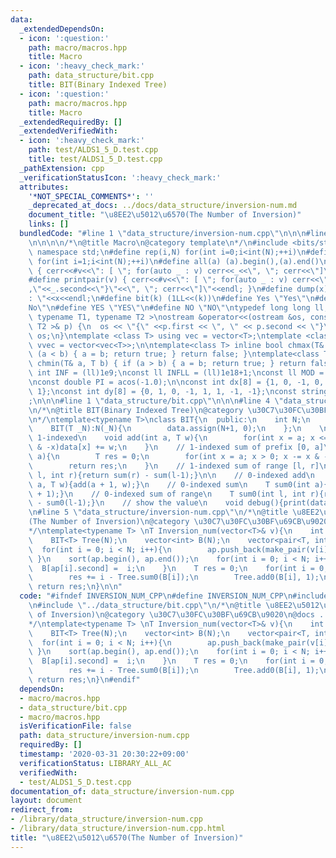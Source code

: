 ```yaml
---
data:
  _extendedDependsOn:
  - icon: ':question:'
    path: macro/macros.hpp
    title: Macro
  - icon: ':heavy_check_mark:'
    path: data_structure/bit.cpp
    title: BIT(Binary Indexed Tree)
  - icon: ':question:'
    path: macro/macros.hpp
    title: Macro
  _extendedRequiredBy: []
  _extendedVerifiedWith:
  - icon: ':heavy_check_mark:'
    path: test/ALDS1_5_D.test.cpp
    title: test/ALDS1_5_D.test.cpp
  _pathExtension: cpp
  _verificationStatusIcon: ':heavy_check_mark:'
  attributes:
    '*NOT_SPECIAL_COMMENTS*': ''
    _deprecated_at_docs: ../docs/data_structure/inversion-num.md
    document_title: "\u8EE2\u5012\u6570(The Number of Inversion)"
    links: []
  bundledCode: "#line 1 \"data_structure/inversion-num.cpp\"\n\n\n#line 1 \"macro/macros.hpp\"\
    \n\n\n\n/*\n@title Macro\n@category template\n*/\n#include <bits/stdc++.h>\nusing\
    \ namespace std;\n#define rep(i,N) for(int i=0;i<int(N);++i)\n#define rep1(i,N)\
    \ for(int i=1;i<int(N);++i)\n#define all(a) (a).begin(),(a).end()\n#define print(v)\
    \ { cerr<<#v<<\": [ \"; for(auto _ : v) cerr<<_<<\", \"; cerr<<\"]\"<<endl; }\n\
    #define printpair(v) { cerr<<#v<<\": [ \"; for(auto _ : v) cerr<<\"{\"<<_.first<<\"\
    ,\"<<_.second<<\"}\"<<\", \"; cerr<<\"]\"<<endl; }\n#define dump(x) cerr<<#x<<\"\
    : \"<<x<<endl;\n#define bit(k) (1LL<<(k))\n#define Yes \"Yes\"\n#define No \"\
    No\"\n#define YES \"YES\"\n#define NO \"NO\"\ntypedef long long ll;\n\ntemplate<\
    \ typename T1, typename T2 >\nostream &operator<<(ostream &os, const pair< T1,\
    \ T2 >& p) {\n  os << \"{\" <<p.first << \", \" << p.second << \"}\";\n  return\
    \ os;\n}\ntemplate <class T> using vec = vector<T>;\ntemplate <class T> using\
    \ vvec = vector<vec<T>>;\n\ntemplate<class T> inline bool chmax(T& a, T b) { if\
    \ (a < b) { a = b; return true; } return false; }\ntemplate<class T> inline bool\
    \ chmin(T& a, T b) { if (a > b) { a = b; return true; } return false; }\n\nconst\
    \ int INF = (ll)1e9;\nconst ll INFLL = (ll)1e18+1;\nconst ll MOD = (ll)1e9+7;\n\
    \nconst double PI = acos(-1.0);\n\nconst int dx[8] = {1, 0, -1, 0, 1, -1, -1,\
    \ 1};\nconst int dy[8] = {0, 1, 0, -1, 1, 1, -1, -1};\nconst string dir = \"DRUL\"\
    ;\n\n\n#line 1 \"data_structure/bit.cpp\"\n\n\n#line 4 \"data_structure/bit.cpp\"\
    \n/*\n@title BIT(Binary Indexed Tree)\n@category \u30C7\u30FC\u30BF\u69CB\u9020\
    \n*/\ntemplate<typename T>\nclass BIT{\n  public:\n    int N;\n    vector<T> data;\n\
    \    BIT(T _N):N(_N){\n        data.assign(N+1, 0);\n    };\n    \n    // a is\
    \ 1-indexed\n    void add(int a, T w){\n        for(int x = a; x <= N; x += x\
    \ & -x)data[x] += w;\n    }\n    // 1-indexed sum of prefix [0, a]\n    T sum(int\
    \ a){\n        T res = 0;\n        for(int x = a; x > 0; x -= x & -x)res += data[x];\n\
    \        return res;\n    }\n    // 1-indexed sum of range [l, r]\n    T sum(int\
    \ l, int r){return sum(r) - sum(l-1);}\n\n    // 0-indexed add\n    void add0(int\
    \ a, T w){add(a + 1, w);}\n    // 0-indexed sum\n    T sum0(int a){return sum(a\
    \ + 1);}\n    // 0-indexed sum of range\n    T sum0(int l, int r){return sum0(r)\
    \ - sum0(l-1);}\n    // show the value\n    void debug(){print(data);}\n};\n\n\
    \n#line 5 \"data_structure/inversion-num.cpp\"\n/*\n@title \u8EE2\u5012\u6570\
    (The Number of Inversion)\n@category \u30C7\u30FC\u30BF\u69CB\u9020\n@docs ../docs/data_structure/inversion-num.md\n\
    */\ntemplate<typename T> \nT Inversion_num(vector<T>& v){\n    int N = v.size();\n\
    \    BIT<T> Tree(N);\n    vector<int> B(N);\n    vector<pair<T, int>> ap;\n  \
    \  for(int i = 0; i < N; i++){\n        ap.push_back(make_pair(v[i],i));\n   \
    \ }\n    sort(ap.begin(), ap.end());\n    for(int i = 0; i < N; i++){\n      \
    \  B[ap[i].second] =  i;\n    }\n    T res = 0;\n    for(int i = 0; i < N; i++){\n\
    \        res += i - Tree.sum0(B[i]);\n        Tree.add0(B[i], 1);\n    }\n   \
    \ return res;\n}\n\n"
  code: "#ifndef INVERSION_NUM_CPP\n#define INVERSION_NUM_CPP\n#include \"../macro/macros.hpp\"\
    \n#include \"../data_structure/bit.cpp\"\n/*\n@title \u8EE2\u5012\u6570(The Number\
    \ of Inversion)\n@category \u30C7\u30FC\u30BF\u69CB\u9020\n@docs ../docs/data_structure/inversion-num.md\n\
    */\ntemplate<typename T> \nT Inversion_num(vector<T>& v){\n    int N = v.size();\n\
    \    BIT<T> Tree(N);\n    vector<int> B(N);\n    vector<pair<T, int>> ap;\n  \
    \  for(int i = 0; i < N; i++){\n        ap.push_back(make_pair(v[i],i));\n   \
    \ }\n    sort(ap.begin(), ap.end());\n    for(int i = 0; i < N; i++){\n      \
    \  B[ap[i].second] =  i;\n    }\n    T res = 0;\n    for(int i = 0; i < N; i++){\n\
    \        res += i - Tree.sum0(B[i]);\n        Tree.add0(B[i], 1);\n    }\n   \
    \ return res;\n}\n#endif"
  dependsOn:
  - macro/macros.hpp
  - data_structure/bit.cpp
  - macro/macros.hpp
  isVerificationFile: false
  path: data_structure/inversion-num.cpp
  requiredBy: []
  timestamp: '2020-03-31 20:30:22+09:00'
  verificationStatus: LIBRARY_ALL_AC
  verifiedWith:
  - test/ALDS1_5_D.test.cpp
documentation_of: data_structure/inversion-num.cpp
layout: document
redirect_from:
- /library/data_structure/inversion-num.cpp
- /library/data_structure/inversion-num.cpp.html
title: "\u8EE2\u5012\u6570(The Number of Inversion)"
---
```

